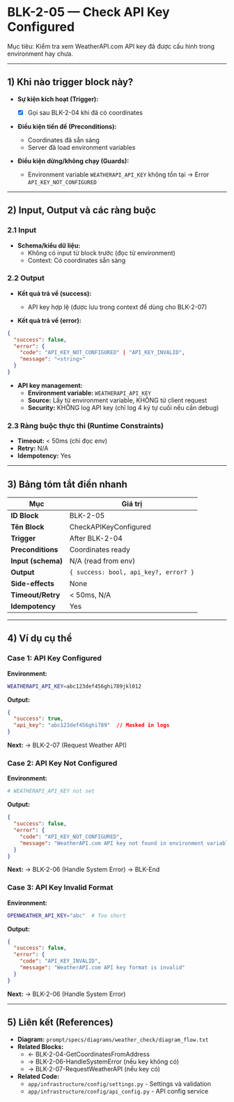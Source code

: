 # BLK-2-05 — Check API Key Configured

Mục tiêu: Kiểm tra xem WeatherAPI.com API key đã được cấu hình trong environment hay chưa.

---

## 1) Khi nào trigger block này?

- **Sự kiện kích hoạt (Trigger):**
  - [x] Gọi sau BLK-2-04 khi đã có coordinates

- **Điều kiện tiền đề (Preconditions):**
  - Coordinates đã sẵn sàng
  - Server đã load environment variables

- **Điều kiện dừng/không chạy (Guards):**
  - Environment variable `WEATHERAPI_API_KEY` không tồn tại → Error `API_KEY_NOT_CONFIGURED`

---

## 2) Input, Output và các ràng buộc

### 2.1 Input
- **Schema/kiểu dữ liệu:**
  - Không có input từ block trước (đọc từ environment)
  - Context: Có coordinates sẵn sàng

### 2.2 Output
- **Kết quả trả về (success):**
  - API key hợp lệ (được lưu trong context để dùng cho BLK-2-07)

- **Kết quả trả về (error):**
```json
{
  "success": false,
  "error": {
    "code": "API_KEY_NOT_CONFIGURED" | "API_KEY_INVALID",
    "message": "<string>"
  }
}
```

- **API key management:**
  - **Environment variable:** `WEATHERAPI_API_KEY`
  - **Source:** Lấy từ environment variable, KHÔNG từ client request
  - **Security:** KHÔNG log API key (chỉ log 4 ký tự cuối nếu cần debug)

### 2.3 Ràng buộc thực thi (Runtime Constraints)
- **Timeout:** < 50ms (chỉ đọc env)
- **Retry:** N/A
- **Idempotency:** Yes

---

## 3) Bảng tóm tắt điền nhanh
| Mục | Giá trị |
|---|---|
| **ID Block** | BLK-2-05 |
| **Tên Block** | CheckAPIKeyConfigured |
| **Trigger** | After BLK-2-04 |
| **Preconditions** | Coordinates ready |
| **Input (schema)** | N/A (read from env) |
| **Output** | `{ success: bool, api_key?, error? }` |
| **Side-effects** | None |
| **Timeout/Retry** | < 50ms, N/A |
| **Idempotency** | Yes |

---

## 4) Ví dụ cụ thể

### Case 1: API Key Configured
**Environment:**
```bash
WEATHERAPI_API_KEY=abc123def456ghi789jkl012
```

**Output:**
```json
{
  "success": true,
  "api_key": "abc123def456ghi789"  // Masked in logs
}
```

**Next:** → BLK-2-07 (Request Weather API)

### Case 2: API Key Not Configured
**Environment:**
```bash
# WEATHERAPI_API_KEY not set
```

**Output:**
```json
{
  "success": false,
  "error": {
    "code": "API_KEY_NOT_CONFIGURED",
    "message": "WeatherAPI.com API key not found in environment variable WEATHERAPI_API_KEY"
  }
}
```

**Next:** → BLK-2-06 (Handle System Error) → BLK-End

### Case 3: API Key Invalid Format
**Environment:**
```bash
OPENWEATHER_API_KEY="abc"  # Too short
```

**Output:**
```json
{
  "success": false,
  "error": {
    "code": "API_KEY_INVALID",
    "message": "WeatherAPI.com API key format is invalid"
  }
}
```

**Next:** → BLK-2-06 (Handle System Error)

---

## 5) Liên kết (References)
- **Diagram:** `prompt/specs/diagrams/weather_check/diagram_flow.txt`
- **Related Blocks:**
  - ← BLK-2-04-GetCoordinatesFromAddress
  - → BLK-2-06-HandleSystemError (nếu key không có)
  - → BLK-2-07-RequestWeatherAPI (nếu key có)
- **Related Code:**
  - `app/infrastructure/config/settings.py` - Settings và validation
  - `app/infrastructure/config/api_config.py` - API config service

